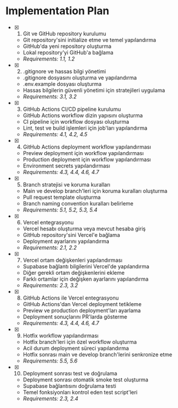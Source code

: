 # Implementation Plan

- [x] 1. Git ve GitHub repository kurulumu



  - Git repository'sini initialize etme ve temel yapılandırma
  - GitHub'da yeni repository oluşturma
  - Lokal repository'yi GitHub'a bağlama
  - _Requirements: 1.1, 1.2_

- [x] 2. .gitignore ve hassas bilgi yönetimi


  - .gitignore dosyasını oluşturma ve yapılandırma
  - .env.example dosyası oluşturma
  - Hassas bilgilerin güvenli yönetimi için stratejileri uygulama
  - _Requirements: 3.1, 3.2_

- [x] 3. GitHub Actions CI/CD pipeline kurulumu


  - GitHub Actions workflow dizin yapısını oluşturma
  - CI pipeline için workflow dosyası oluşturma
  - Lint, test ve build işlemleri için job'ları yapılandırma
  - _Requirements: 4.1, 4.2, 4.5_

- [x] 4. GitHub Actions deployment workflow yapılandırması


  - Preview deployment için workflow yapılandırması
  - Production deployment için workflow yapılandırması
  - Environment secrets yapılandırması
  - _Requirements: 4.3, 4.4, 4.6, 4.7_

- [x] 5. Branch stratejisi ve koruma kuralları


  - Main ve develop branch'leri için koruma kuralları oluşturma
  - Pull request template oluşturma
  - Branch naming convention kuralları belirleme
  - _Requirements: 5.1, 5.2, 5.3, 5.4_

- [x] 6. Vercel entegrasyonu


  - Vercel hesabı oluşturma veya mevcut hesaba giriş
  - GitHub repository'sini Vercel'e bağlama
  - Deployment ayarlarını yapılandırma
  - _Requirements: 2.1, 2.2_

- [x] 7. Vercel ortam değişkenleri yapılandırması


  - Supabase bağlantı bilgilerini Vercel'de yapılandırma
  - Diğer gerekli ortam değişkenlerini ekleme
  - Farklı ortamlar için değişken ayarlarını yapılandırma
  - _Requirements: 2.3, 3.2_

- [x] 8. GitHub Actions ile Vercel entegrasyonu


  - GitHub Actions'dan Vercel deployment tetikleme
  - Preview ve production deployment'ları ayarlama
  - Deployment sonuçlarını PR'larda gösterme
  - _Requirements: 4.3, 4.4, 4.6, 4.7_

- [x] 9. Hotfix workflow yapılandırması


  - Hotfix branch'leri için özel workflow oluşturma
  - Acil durum deployment süreci yapılandırma
  - Hotfix sonrası main ve develop branch'lerini senkronize etme
  - _Requirements: 5.5, 5.6_

- [x] 10. Deployment sonrası test ve doğrulama



  - Deployment sonrası otomatik smoke test oluşturma
  - Supabase bağlantısını doğrulama testi
  - Temel fonksiyonları kontrol eden test script'leri
  - _Requirements: 2.3, 2.4_